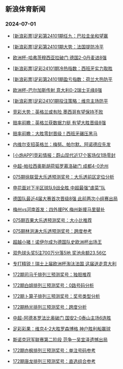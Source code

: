 ## 新浪体育新闻 
### 2024-07-01

+ [[新浪彩票]足彩第24101期任九：巴拉圭坐和望赢](https://sports.sina.com.cn/l/2024-06-30/doc-incanfxv9945381.shtml)

+ [[新浪彩票]足彩第24101期大势：法国提防冷平](https://sports.sina.com.cn/l/2024-06-30/doc-incanfxu4448220.shtml)

+ [欧洲杯-哈弗茨穆西亚拉破门 德国2-0丹麦进8强](https://sports.sina.com.cn/global/germany/2024-06-30/doc-incanfxu4444204.shtml)

+ [[新浪彩票]足彩24101期冷热指数：西班牙实力取胜](https://sports.sina.com.cn/l/2024-06-30/doc-incannft9815513.shtml)

+ [[新浪彩票]足彩第24101期盈亏指数：荷兰大热防平](https://sports.sina.com.cn/l/2024-06-30/doc-incannfs4318086.shtml)

+ [欧洲杯-巴尔加斯传射 意大利0-2瑞士无缘8强](https://sports.sina.com.cn/g/seriea/2024-06-30/doc-incanfxv9939395.shtml)

+ [[新浪彩票]足彩24101期投注策略：维京主场防平](https://sports.sina.com.cn/l/2024-06-30/doc-incannft9814800.shtml)

+ [竞彩大势：英格兰或有险 墨西哥有望保持不败](https://sports.sina.com.cn/l/2024-06-30/doc-incanfxv9944941.shtml)

+ [赔率前瞻：英格兰获数据力挺 有望大胜晋级8强](https://sports.sina.com.cn/l/2024-06-30/doc-incanfxu4447261.shtml)

+ [赔率前瞻：大胜零封晋级！西班牙碾压黑马](https://sports.sina.com.cn/l/2024-06-30/doc-incanfxv9944110.shtml)

+ [内维尔支招英格兰：梅努、帕尔默、阿诺德应先发](https://sports.sina.com.cn/g/2024-06-30/doc-incamzry0033968.shtml)

+ [[小炮APP]竞彩情报：蔚山现代近17个客场仅1场零封](https://sports.sina.com.cn/l/2024-06-30/doc-incanspr9743349.shtml)

+ [中超-帕拉西奥斯胡荷韬罗慕洛破门 成都4-0沧州](https://sports.sina.com.cn/china/j/2024-06-30/doc-incaptza3722644.shtml)

+ [075期徐联营大乐透预测奖号：大乐透前区定位分析](https://sports.sina.com.cn/l/2024-06-30/doc-incapcck4049772.shtml)

+ [申花面对下半区球队9战全胜 中超最强“虐菜”队](https://sports.sina.com.cn/china/j/2024-06-30/doc-incapimi9434053.shtml)

+ [德国队最近4届大赛首次晋级8强 此前两次小组赛出局](https://sports.sina.com.cn/global/germany/2024-06-30/doc-incanspr9727685.shtml)

+ [梅州vs河南首发：四外援PK 梅州新援马里替补](https://sports.sina.com.cn/china/j/2024-06-30/doc-incapimh3946936.shtml)

+ [075期百果大乐透预测奖号：大小比推荐](https://sports.sina.com.cn/l/2024-06-30/doc-incapccm9546444.shtml)

+ [075期林洪涛大乐透预测奖号：跨度参考](https://sports.sina.com.cn/l/2024-06-30/doc-incapcck4050474.shtml)

+ [超越小猪！诺伊尔成为德国队史欧洲杯出场王](https://sports.sina.com.cn/global/germany/2024-06-30/doc-incanspq4237960.shtml)

+ [双色球头奖5注700万分落5地 奖池余额23.56亿](https://sports.sina.com.cn/l/2024-06-30/doc-incappte3847260.shtml)

+ [专打精锐！瑞士上届欧洲杯淘汰法国 这届送走意大利](https://sports.sina.com.cn/global/europe/2024-06-30/doc-incamviy4654450.shtml)

+ [172期司马千排列三预测奖号：独胆推荐](https://sports.sina.com.cn/l/2024-06-30/doc-incapimi9423826.shtml)

+ [172期白姐排列三预测奖号：0路号码分析](https://sports.sina.com.cn/l/2024-06-30/doc-incapimi9424037.shtml)

+ [172期卜算子排列三预测奖号：奖号类型分析](https://sports.sina.com.cn/l/2024-06-30/doc-incapimi9423950.shtml)

+ [172期杨光排列三预测奖号：跨度分析](https://sports.sina.com.cn/l/2024-06-30/doc-incapimh3925404.shtml)

+ [中超-阿德本罗法比奥破门 国安2-0泰山主场6连胜](https://sports.sina.com.cn/china/j/2024-06-30/doc-incaptza3727518.shtml)

+ [足彩彩果：维京4-2大胜罗森博格 神户胜利船赢球](https://sports.sina.com.cn/l/2024-06-30/doc-incaptza3735723.shtml)

+ [斯诺克冠军联赛第二阶段 范争一吴宜泽遗憾出局](https://sports.sina.com.cn/others/snooker/2024-06-30/doc-incannfp6205298.shtml)

+ [172期亦枫排列三预测奖号：单注号码参考](https://sports.sina.com.cn/l/2024-06-30/doc-incapimi9422667.shtml)

+ [172期唐龙排列三预测奖号：直选组合参考](https://sports.sina.com.cn/l/2024-06-30/doc-incapimh3926677.shtml)

